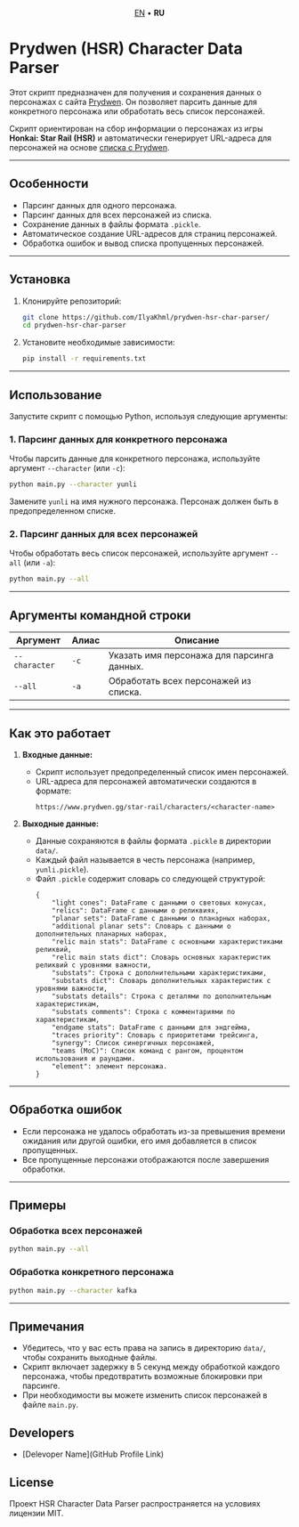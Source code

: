 <p align='center'>
    <a href='README.md'>EN</a> • <b>RU</b>
</p>

# Prydwen (HSR) Character Data Parser

Этот скрипт предназначен для получения и сохранения данных о персонажах с сайта [Prydwen](https://www.prydwen.gg). Он позволяет парсить данные для конкретного персонажа или обработать весь список персонажей. 

Скрипт ориентирован на сбор информации о персонажах из игры **Honkai: Star Rail (HSR)** и автоматически генерирует URL-адреса для персонажей на основе [списка с Prydwen](https://www.prydwen.gg/star-rail/characters).

---

## Особенности
- Парсинг данных для одного персонажа.
- Парсинг данных для всех персонажей из списка.
- Сохранение данных в файлы формата `.pickle`.
- Автоматическое создание URL-адресов для страниц персонажей.
- Обработка ошибок и вывод списка пропущенных персонажей.

---

## Установка

1. Клонируйте репозиторий:
   ```bash
   git clone https://github.com/IlyaKhml/prydwen-hsr-char-parser/
   cd prydwen-hsr-char-parser
   ```

2. Установите необходимые зависимости:
   ```bash
   pip install -r requirements.txt
   ```

---

## Использование

Запустите скрипт с помощью Python, используя следующие аргументы:

### 1. Парсинг данных для конкретного персонажа
Чтобы парсить данные для конкретного персонажа, используйте аргумент `--character` (или `-c`):
```bash
python main.py --character yunli
```

Замените `yunli` на имя нужного персонажа. Персонаж должен быть в предопределенном списке.

### 2. Парсинг данных для всех персонажей
Чтобы обработать весь список персонажей, используйте аргумент `--all` (или `-a`):
```bash
python main.py --all
```

---

## Аргументы командной строки
| Аргумент          | Алиас | Описание                                                |
|-------------------|-------|---------------------------------------------------------|
| `--character`     | `-c`  | Указать имя персонажа для парсинга данных.             |
| `--all`           | `-a`  | Обработать всех персонажей из списка.                  |

---

## Как это работает

1. **Входные данные:**
   - Скрипт использует предопределенный список имен персонажей.
   - URL-адреса для персонажей автоматически создаются в формате:
     ```
     https://www.prydwen.gg/star-rail/characters/<character-name>
     ```

2. **Выходные данные:**
   - Данные сохраняются в файлы формата `.pickle` в директории `data/`.
   - Каждый файл называется в честь персонажа (например, `yunli.pickle`).
   - Файл `.pickle` содержит словарь со следующей структурой:
     ```
     {
         "light cones": DataFrame с данными о световых конусах,
         "relics": DataFrame с данными о реликвиях,
         "planar sets": DataFrame с данными о планарных наборах,
         "additional planar sets": Словарь с данными о дополнительных планарных наборах,
         "relic main stats": DataFrame с основными характеристиками реликвий,
         "relic main stats dict": Словарь основных характеристик реликвий с уровнями важности,
         "substats": Строка с дополнительными характеристиками,
         "substats dict": Словарь дополнительных характеристик с уровнями важности,
         "substats details": Строка с деталями по дополнительным характеристикам,
         "substats comments": Строка с комментариями по характеристикам,
         "endgame stats": DataFrame с данными для эндгейма,
         "traces priority": Словарь с приоритетами трейсинга,
         "synergy": Список синергичных персонажей,
         "teams (MoC)": Список команд с рангом, процентом использования и раундами.
         "element": элемент персонажа.
     }
     ```

---

## Обработка ошибок
- Если персонажа не удалось обработать из-за превышения времени ожидания или другой ошибки, его имя добавляется в список пропущенных.
- Все пропущенные персонажи отображаются после завершения обработки.

---

## Примеры

### Обработка всех персонажей
```bash
python main.py --all
```

### Обработка конкретного персонажа
```bash
python main.py --character kafka
```

---

## Примечания
- Убедитесь, что у вас есть права на запись в директорию `data/`, чтобы сохранить выходные файлы.
- Скрипт включает задержку в 5 секунд между обработкой каждого персонажа, чтобы предотвратить возможные блокировки при парсинге.
- При необходимости вы можете изменить список персонажей в файле `main.py`.

## Developers

- [Delevoper Name](GitHub Profile Link)

## License

Проект HSR Character Data Parser распространяется на условиях лицензии MIT.
